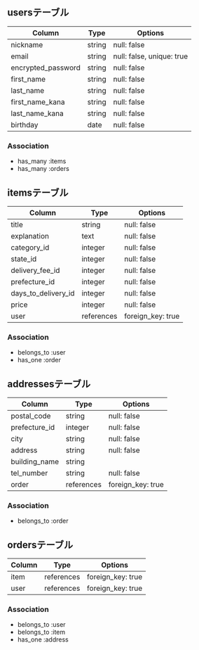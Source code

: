 
## usersテーブル

| Column             | Type   | Options                   |
| ------------------ | ------ | ------------------------- |
| nickname           | string | null: false               |
| email              | string | null: false, unique: true |
| encrypted_password | string | null: false               |
| first_name         | string | null: false               |
| last_name          | string | null: false               |
| first_name_kana    | string | null: false               |
| last_name_kana     | string | null: false               |
| birthday           | date   | null: false               |

### Association

* has_many :items
* has_many :orders

## itemsテーブル

| Column              | Type          | Options           |
| ------------------- | --------------| ----------------- |
| title               | string        | null: false       |
| explanation         | text          | null: false       |
| category_id         | integer       | null: false       |
| state_id            | integer       | null: false       |
| delivery_fee_id     | integer       | null: false       |
| prefecture_id       | integer       | null: false       |
| days_to_delivery_id | integer       | null: false       |
| price               | integer       | null: false       |
| user                | references    | foreign_key: true |

### Association

* belongs_to :user
* has_one :order

## addressesテーブル

| Column               | Type       | Options           |
| -------------------- | ---------- | ----------------- |
| postal_code          | string     | null: false       |
| prefecture_id        | integer    | null: false       |
| city                 | string     | null: false       |
| address              | string     | null: false       |
| building_name        | string     |                   |
| tel_number           | string     | null: false       |
| order                | references | foreign_key: true |


### Association

* belongs_to :order

## ordersテーブル

| Column               | Type       | Options           |
| -------------------- | ---------- | ----------------- |
| item                 | references | foreign_key: true |
| user                 | references | foreign_key: true |

### Association


* belongs_to :user
* belongs_to :item
* has_one :address


